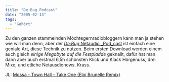 ```yaml
---
title: "De:Bug Podcast"
date: "2005-02-13"
tags:
  - "Gehört"
---
```


Zu den ganzen stammelnden Möchtegernradiobloggern kann man ja stehen wie will man denn, aber der [_De:Bug_ Netaudio _Pod_cast](http://www.de-bug.de/pod/) ist einfach eine geniale Art, diese Technik zu nutzen. Beim ersten Download werden einem auch gleich _einige Megabyte auf die Festpladde_ geknallt, dafür hat man dann aber auch erstmal 6,5h schönsten Klick und Klack Hörgenuss, drei Mixe, und etliche Netausdionews. Krass.

JL: [Mossa - Town Hall - Take One (Eloi Brunelle Remix)](http://ia201111.eu.archive.org/hdb1/audio/eps13/EPS13_04_Mossa_-_Town_Hall_-_Take_One_Eloi_Brunelle_Remix.mp3)
